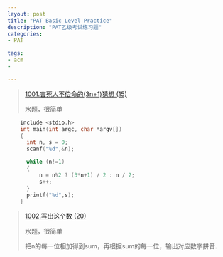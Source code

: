 ```yaml
---
layout: post
title: "PAT Basic Level Practice"
description: "PAT乙级考试练习题"
categories:
- PAT

tags:
- acm
- 

---
```



> [1001.害死人不偿命的(3n+1)猜想 (15)][1]
> 
> 水题，很简单

~~~c 
    include <stdio.h>
    int main(int argc, char *argv[]) 
    {
	  int n, s = 0;
	  scanf("%d",&n);

	  while (n!=1) 
	  {
	      n = n%2 ? (3*n+1) / 2 : n / 2;
	      s++;
	  }
	  printf("%d",s);
    }
~~~

> [1002.写出这个数 (20)][2]
> 
> 水题，很简单
> 
> 把n的每一位相加得到sum，再根据sum的每一位，输出对应数字拼音.






[1]:	http://www.patest.cn/contests/pat-b-practise/1001
[2]:	http://www.patest.cn/contests/pat-b-practise/1002
